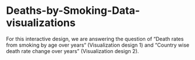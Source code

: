 # Deaths-by-Smoking-Data-visualizations
For this interactive design, we are answering the question of  “Death rates from smoking by age over years“ (Visualization design 1)  and “Country wise death rate change over years” (Visualization design 2). 
